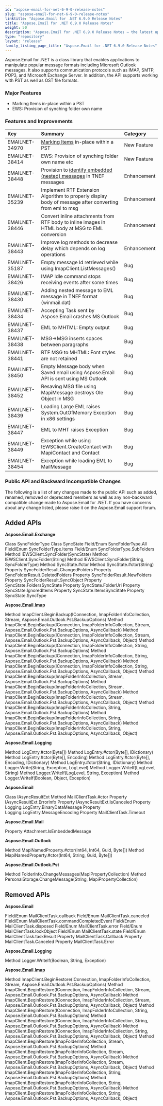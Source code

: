 ```yaml
---
id: "aspose-email-for-net-6-9-0-release-notes"
slug: "aspose-email-for-net-6-9-0-release-notes"
linktitle: "Aspose.Email for .NET 6.9.0 Release Notes"
title: "Aspose.Email for .NET 6.9.0 Release Notes"
weight: 50
description: "Aspose.Email for .NET 6.9.0 Release Notes – the latest updates and fixes."
type: "repository"
layout: "release"
family_listing_page_title: "Aspose.Email for .NET 6.9.0 Release Notes"
---
```


Aspose.Email for .NET is a class library that enables applications to manipulate popular message formats including Microsoft Outlook messages. It also supports communication protocols such as IMAP, SMTP, POP3, and Microsoft Exchange Server. In addition, the API supports working with PST as well as OST file formats.
### **Major Features**
- Marking Items in-place within a PST
- EWS: Provision of synching folder own name
### **Features and Improvements**

|**Key** |**Summary** |**Category** |
| :- | :- | :- |
|EMAILNET-34970 |[Marking Items](https://docs.aspose.com/email/net/working-with-messages-in-a-pst-file/) in-place within a PST |New Feature |
|EMAILNET-38414 |EWS: Provision of synching folder own name etc |New Feature |
|EMAILNET-38448 |Provision to [identify embedded (nested) messages](https://docs.aspose.com/email/net/extracting-message-contents-from-emails/) in TNEF messages |Enhancement |
|EMAILNET-35239 |Implement RTF Extension Algorithm to properly display body of message after converting from eml to msg |Enhancement |
|EMAILNET-38446 |Convert inline attachments from RTF body to inline images in HTML body at MSG to EML conversion |Enhancement |
|EMAILNET-38443 |Improve log methods to decrease delay which depends on log operations |Enhancement |
|EMAILNET-35187 |Empty message Id retrieved while using ImapClient.ListMessages() |Bug |
|EMAILNET-38426 |IMAP Idle command stops receiving events after some times |Bug |
|EMAILNET-38430 |Adding nested message to EML message in TNEF format (winmail.dat) |Bug |
|EMAILNET-38434 |Accepting Task sent by Aspose.Email crashes MS Outlook |Bug |
|EMAILNET-38437 |EML to MHTML: Empty output |Bug |
|EMAILNET-38438 |MSG->MSG inserts spaces between paragraphs |Bug |
|EMAILNET-38441 |RTF MSG to MHTML: Font styles are not retained |Bug |
|EMAILNET-38450 |Empty Message body when Saved email using Aspose.Email API is sent using MS Outlook |Bug |
|EMAILNET-38452 |Resaving MSG file using MapiMessage destroys Ole Object in MSG |Bug |
|EMAILNET-38439 |Loading Large EML raises System.OutOfMemory Exception in x86 settings |Bug |
|EMAILNET-38447 |EML to MHT raises Exception |Bug |
|EMAILNET-38449 |Exception while using IEWSClient.CreateContact with MapiContact and Contact |Bug |
|EMAILNET-38454 |Exception while loading EML to MailMessage |Bug |
### **Public API and Backward Incompatible Changes**
The following is a list of any changes made to the public API such as added, renamed, removed or deprecated members as well as any non-backward compatible change made to Aspose.Email for .NET. If you have concerns about any change listed, please raise it on the Aspose.Email support forum.
## **Added APIs**
**Aspose.Email.Exchange**

Class SyncFolderType
Class SyncState
Field/Enum SyncFolderType.All
Field/Enum SyncFolderType.Items
Field/Enum SyncFolderType.SubFolders
Method IEWSClient.SyncFolder(SyncState)
Method IEWSClient.SyncFolder(String)
Method IEWSClient.SyncFolder(String, SyncFolderType)
Method SyncState.#ctor
Method SyncState.#ctor(String)
Property SyncFolderResult.ChangedFolders
Property SyncFolderResult.DeletedFolders
Property SyncFolderResult.NewFolders
Property SyncFolderResult.SyncObject
Property SyncState.FoldersSyncState
Property SyncState.FolderUri
Property SyncState.IgnoredItems
Property SyncState.ItemsSyncState
Property SyncState.SyncType

**Aspose.Email.Imap**

Method ImapClient.BeginBackup(IConnection, ImapFolderInfoCollection, Stream, Aspose.Email.Outlook.Pst.BackupOptions)
Method ImapClient.BeginBackup(IConnection, ImapFolderInfoCollection, Stream, Aspose.Email.Outlook.Pst.BackupOptions, AsyncCallback)
Method ImapClient.BeginBackup(IConnection, ImapFolderInfoCollection, Stream, Aspose.Email.Outlook.Pst.BackupOptions, AsyncCallback, Object)
Method ImapClient.BeginBackup(IConnection, ImapFolderInfoCollection, String, Aspose.Email.Outlook.Pst.BackupOptions)
Method ImapClient.BeginBackup(IConnection, ImapFolderInfoCollection, String, Aspose.Email.Outlook.Pst.BackupOptions, AsyncCallback)
Method ImapClient.BeginBackup(IConnection, ImapFolderInfoCollection, String, Aspose.Email.Outlook.Pst.BackupOptions, AsyncCallback, Object)
Method ImapClient.BeginBackup(ImapFolderInfoCollection, Stream, Aspose.Email.Outlook.Pst.BackupOptions)
Method ImapClient.BeginBackup(ImapFolderInfoCollection, Stream, Aspose.Email.Outlook.Pst.BackupOptions, AsyncCallback)
Method ImapClient.BeginBackup(ImapFolderInfoCollection, Stream, Aspose.Email.Outlook.Pst.BackupOptions, AsyncCallback, Object)
Method ImapClient.BeginBackup(ImapFolderInfoCollection, String, Aspose.Email.Outlook.Pst.BackupOptions)
Method ImapClient.BeginBackup(ImapFolderInfoCollection, String, Aspose.Email.Outlook.Pst.BackupOptions, AsyncCallback)
Method ImapClient.BeginBackup(ImapFolderInfoCollection, String, Aspose.Email.Outlook.Pst.BackupOptions, AsyncCallback, Object)

**Aspose.Email.Logging**

Method LogEntry.#ctor(Byte[])
Method LogEntry.#ctor(Byte[], IDictionary)
Method LogEntry.#ctor(Byte[], Encoding)
Method LogEntry.#ctor(Byte[], Encoding, IDictionary)
Method LogEntry.#ctor(String, IDictionary)
Method Logger.Write(String, Exception, LogLevel)
Method Logger.WriteIf(LogLevel, String)
Method Logger.WriteIf(LogLevel, String, Exception)
Method Logger.WriteIf(Boolean, Object, Exception)

**Aspose.Email**

Class IAsyncResultExt
Method MailClientTask.#ctor
Property IAsyncResultExt.ErrorInfo
Property IAsyncResultExt.IsCanceled
Property Logging.LogEntry.BinaryDataMessage
Property Logging.LogEntry.MessageEncoding
Property MailClientTask.Timeout

**Aspose.Email.Mail**

Property Attachment.IsEmbeddedMessage

**Aspose.Email.Outlook**

Method MapiNamedProperty.#ctor(Int64, Int64, Guid, Byte[])
Method MapiNamedProperty.#ctor(Int64, String, Guid, Byte[])

**Aspose.Email.Outlook.Pst**

Method FolderInfo.ChangeMessages(MapiPropertyCollection)
Method PersonalStorage.ChangeMessage(String, MapiPropertyCollection)
## **Removed APIs**
**Aspose.Email**

Field/Enum MailClientTask.callback
Field/Enum MailClientTask.canceled
Field/Enum MailClientTask.commandCompletedEvent
Field/Enum MailClientTask.disposed
Field/Enum MailClientTask.error
Field/Enum MailClientTask.lockObject
Field/Enum MailClientTask.state
Field/Enum MailClientTask.taskResult
Property MailClientTask.Callback
Property MailClientTask.Canceled
Property MailClientTask.Error

**Aspose.Email.Logging**

Method Logger.WriteIf(Boolean, String, Exception)

**Aspose.Email.Imap**

Method ImapClient.BeginRestore(IConnection, ImapFolderInfoCollection, Stream, Aspose.Email.Outlook.Pst.BackupOptions)
Method ImapClient.BeginRestore(IConnection, ImapFolderInfoCollection, Stream, Aspose.Email.Outlook.Pst.BackupOptions, AsyncCallback)
Method ImapClient.BeginRestore(IConnection, ImapFolderInfoCollection, Stream, Aspose.Email.Outlook.Pst.BackupOptions, AsyncCallback, Object)
Method ImapClient.BeginRestore(IConnection, ImapFolderInfoCollection, String, Aspose.Email.Outlook.Pst.BackupOptions)
Method ImapClient.BeginRestore(IConnection, ImapFolderInfoCollection, String, Aspose.Email.Outlook.Pst.BackupOptions, AsyncCallback)
Method ImapClient.BeginRestore(IConnection, ImapFolderInfoCollection, String, Aspose.Email.Outlook.Pst.BackupOptions, AsyncCallback, Object)
Method ImapClient.BeginRestore(ImapFolderInfoCollection, Stream, Aspose.Email.Outlook.Pst.BackupOptions)
Method ImapClient.BeginRestore(ImapFolderInfoCollection, Stream, Aspose.Email.Outlook.Pst.BackupOptions, AsyncCallback)
Method ImapClient.BeginRestore(ImapFolderInfoCollection, Stream, Aspose.Email.Outlook.Pst.BackupOptions, AsyncCallback, Object)
Method ImapClient.BeginRestore(ImapFolderInfoCollection, String, Aspose.Email.Outlook.Pst.BackupOptions)
Method ImapClient.BeginRestore(ImapFolderInfoCollection, String, Aspose.Email.Outlook.Pst.BackupOptions, AsyncCallback)
Method ImapClient.BeginRestore(ImapFolderInfoCollection, String, Aspose.Email.Outlook.Pst.BackupOptions, AsyncCallback, Object)
